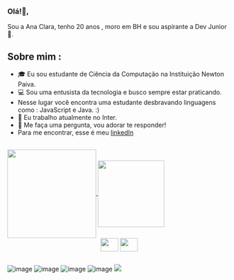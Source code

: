 ### Olá!👋,
Sou a Ana Clara, tenho 20 anos , moro em BH e sou aspirante a Dev Junior 👾. 
##
## Sobre mim :

- 🎓 Eu sou estudante de Ciência da Computação na Instituição Newton Paiva.
- 💻 Sou uma entusista da tecnologia e busco sempre estar praticando.
- Nesse lugar você encontra uma estudante desbravando linguagens como : JavaScript e Java. :)
- 💼 Eu trabalho atualmente no Inter.
- 💬 Me faça uma pergunta, vou adorar te responder!
- Para me encontrar, esse é meu <a href="https://www.linkedin.com/in/ana-nogueira-847a711b5"> linkedIn </a>
  ##
<a href="https://github.com/Anaclsouza/github-readme-stats">
  <img height=200 align="center" src="https://github-readme-stats.vercel.app/api?username=Anaclsouza" />
</a>
<a href="https://github.com/Anaclsouza/convoychat">
  <img padding=50 height=150 align="center" src="https://github-readme-stats.vercel.app/api/top-langs?username=Anaclsouza&layout=compact&langs_count=8&card_width=320" />            

  
</a>
<div style ="display: inline_block " align="center">
<img height=30 width= 40 align="center" src="https://cdn.jsdelivr.net/gh/devicons/devicon/icons/c/c-original.svg"/>          
<img height=30 width= 40 align="center"  src="https://cdn.jsdelivr.net/gh/devicons/devicon/icons/mysql/mysql-original.svg" />
</div>


## 
![image](https://github.com/Anaclsouza/Anaclsouza/assets/143450782/98631180-4906-4ef2-b6bd-f2e411cbc2c3)
![image](https://github.com/Anaclsouza/Anaclsouza/assets/143450782/1945fc0e-12ab-41a2-886c-746c6b9d7d33)
![image](https://github.com/Anaclsouza/Anaclsouza/assets/143450782/d7110713-a526-42f6-a3dc-4c289604887a)
![image](https://github.com/Anaclsouza/Anaclsouza/assets/143450782/c7a1e7ca-4c5d-49f4-99df-1e6c15f54f9b)
 <img src="https://cdn.jsdelivr.net/gh/devicons/devicon@latest/icons/java/java-original.svg" />
          



